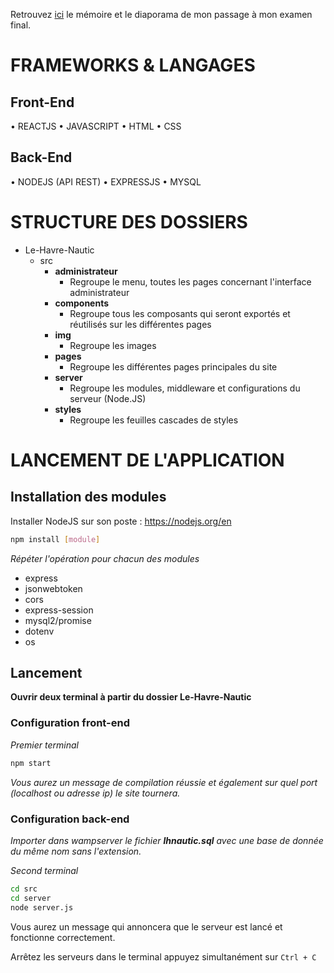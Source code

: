 Retrouvez [ici](https://drive.google.com/drive/u/0/folders/1MSg0heTZb7RuiSQhDc8RjvIZ1R8cKYJf) le mémoire et le diaporama de mon passage à mon examen final.

# FRAMEWORKS & LANGAGES

## Front-End
•	REACTJS
•	JAVASCRIPT
•	HTML
•	CSS

## Back-End
•	NODEJS (API REST)
•	EXPRESSJS
•	MYSQL

# STRUCTURE DES DOSSIERS

* Le-Havre-Nautic
  * src
    * **administrateur**
      * Regroupe le menu, toutes les pages concernant l'interface administrateur 
    * **components**
      * Regroupe tous les composants qui seront exportés et réutilisés sur les différentes pages
    * **img**
      * Regroupe les images
    * **pages**
      * Regroupe les différentes pages principales du site
    * **server**
      * Regroupe les modules, middleware et configurations du serveur (Node.JS)
    * **styles**
      * Regroupe les feuilles cascades de styles

# LANCEMENT DE L'APPLICATION

## Installation des modules 

Installer NodeJS sur son poste : https://nodejs.org/en

```bash
npm install [module]
```

_Répéter l'opération pour chacun des modules_

* express
* jsonwebtoken
* cors
* express-session
* mysql2/promise
* dotenv
* os

## Lancement 
**Ouvrir deux terminal à partir du dossier Le-Havre-Nautic**

### Configuration front-end

_Premier terminal_

```bash
npm start
```

_Vous aurez un message de compilation réussie et également sur quel port (localhost ou adresse ip) le site tournera._

### Configuration back-end

_Importer dans wampserver le fichier  **lhnautic.sql** avec une base de donnée du même nom sans l'extension._

_Second terminal_

```bash
cd src 
cd server 
node server.js
```

Vous aurez un message qui annoncera que le serveur est lancé et fonctionne correctement.

Arrêtez les serveurs dans le terminal appuyez simultanément sur ```Ctrl + C```


